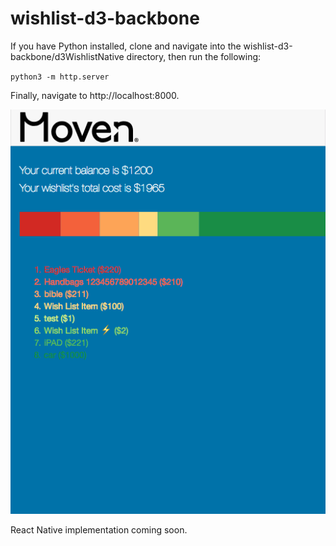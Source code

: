 # wishlist-d3-backbone

If you have Python installed, clone and navigate into the wishlist-d3-backbone/d3WishlistNative directory, then run the following:

`python3 -m http.server`

Finally, navigate to http://localhost:8000.

![alt text](img/d3-wishlist-screenshot.png "You should see something like this")

React Native implementation coming soon.
